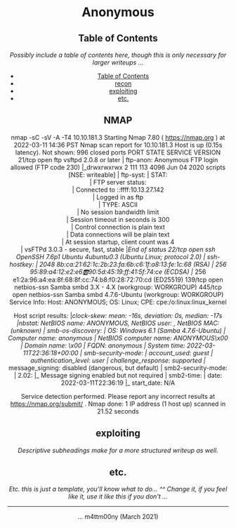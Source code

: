 <div align="center">
    <h1>Anonymous</h1>

## Table of Contents

*Possibly include a table of contents here, though this is only necessary for larger writeups ...*

- [Table of Contents](#table-of-contents)
- [recon](#recon)
- [exploiting](#exploiting)
- [etc.](#etc)

## NMAP

nmap -sC -sV -A -T4 10.10.181.3
Starting Nmap 7.80 ( https://nmap.org ) at 2022-03-11 14:36 PST
Nmap scan report for 10.10.181.3
Host is up (0.15s latency).
Not shown: 996 closed ports
PORT    STATE SERVICE     VERSION
21/tcp  open  ftp         vsftpd 2.0.8 or later
| ftp-anon: Anonymous FTP login allowed (FTP code 230)
|_drwxrwxrwx    2 111      113          4096 Jun 04  2020 scripts [NSE: writeable]
| ftp-syst: 
|   STAT:                                                                                                             
| FTP server status:                                                                                                  
|      Connected to ::ffff:10.13.27.142                                                                               
|      Logged in as ftp                                                                                               
|      TYPE: ASCII                                                                                                    
|      No session bandwidth limit                                                                                     
|      Session timeout in seconds is 300                                                                              
|      Control connection is plain text                                                                               
|      Data connections will be plain text                                                                            
|      At session startup, client count was 4                                                                         
|      vsFTPd 3.0.3 - secure, fast, stable
|_End of status
22/tcp  open  ssh         OpenSSH 7.6p1 Ubuntu 4ubuntu0.3 (Ubuntu Linux; protocol 2.0)
| ssh-hostkey: 
|   2048 8b:ca:21:62:1c:2b:23:fa:6b:c6:1f:a8:13:fe:1c:68 (RSA)
|   256 95:89:a4:12:e2:e6:ab:90:5d:45:19:ff:41:5f:74:ce (ECDSA)
|_  256 e1:2a:96:a4:ea:8f:68:8f:cc:74:b8:f0:28:72:70:cd (ED25519)
139/tcp open  netbios-ssn Samba smbd 3.X - 4.X (workgroup: WORKGROUP)
445/tcp open  netbios-ssn Samba smbd 4.7.6-Ubuntu (workgroup: WORKGROUP)
Service Info: Host: ANONYMOUS; OS: Linux; CPE: cpe:/o:linux:linux_kernel

Host script results:
|_clock-skew: mean: -16s, deviation: 0s, median: -17s
|_nbstat: NetBIOS name: ANONYMOUS, NetBIOS user: <unknown>, NetBIOS MAC: <unknown> (unknown)
| smb-os-discovery: 
|   OS: Windows 6.1 (Samba 4.7.6-Ubuntu)
|   Computer name: anonymous
|   NetBIOS computer name: ANONYMOUS\x00
|   Domain name: \x00
|   FQDN: anonymous
|_  System time: 2022-03-11T22:36:18+00:00
| smb-security-mode: 
|   account_used: guest
|   authentication_level: user
|   challenge_response: supported
|_  message_signing: disabled (dangerous, but default)
| smb2-security-mode: 
|   2.02: 
|_    Message signing enabled but not required
| smb2-time: 
|   date: 2022-03-11T22:36:19
|_  start_date: N/A

Service detection performed. Please report any incorrect results at https://nmap.org/submit/ .
Nmap done: 1 IP address (1 host up) scanned in 21.52 seconds

## exploiting

*Descriptive subheadings make for a more structured writeup as well.*

## etc.

*Etc. this is just a template, you'll know what to do... ^^ Change it, if you feel like it, use it like this if you don't ...*

---

... m4ttm00ny (March 2021)

